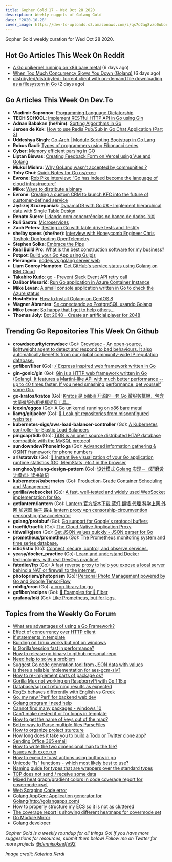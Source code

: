 ```yaml
---
title: Gopher Gold 17 - Wed Oct 28 2020
description: Weekly nuggets of Golang Gold
date: "2020-10-28"
cover_image: https://dev-to-uploads.s3.amazonaws.com/i/qs7o2ag8vzo0uborgc7v.png
---
```


Gopher Gold weekly curation for Wed Oct 28 2020.



## Hot Go Articles This Week On Reddit

- [A Go unikernel running on x86 bare metal](https://www.reddit.com/r/golang/comments/jfuusy/a_go_unikernel_running_on_x86_bare_metal/) (6 days ago)
- [When Too Much Concurrency Slows You Down (Golang)](https://www.reddit.com/r/golang/comments/jfi21j/when_too_much_concurrency_slows_you_down_golang/) (6 days ago)
- [distribyted/distribyted: Torrent client with on-demand file downloading as a filesystem in Go](https://www.reddit.com/r/golang/comments/ji9zcb/distribyteddistribyted_torrent_client_with/) (2 days ago)



## Go Articles This Week On Dev.To

- **Vladimir Sapronov**: [Programming Language Dictatorship](https://dev.to/vsapronov/programming-language-dictatorship-28l0)
- **TECH SCHOOL**: [Implement RESTful HTTP API in Go using Gin](https://dev.to/techschoolguru/implement-restful-http-api-in-go-using-gin-4ap1)
- **Adnan Babakan (he/him)**: [Sorting Algorithms in Go](https://dev.to/adnanbabakan/sorting-algorithms-in-go-725)
- **Jeroen de Kok**: [How to use Redis Pub/Sub in Go Chat Application (Part 3)](https://dev.to/jeroendk/how-to-use-redis-pub-sub-in-go-chat-application-part-3-2h4c)
- **Uddeshya Singh**: [Go-Arch | Module Scripting Bootstrap in Go Lang](https://dev.to/uds5501/go-arch-module-scripting-bootstrap-in-go-lang-37cj)
- **Robus Gauli**: [Types of programmers using Fibonacci series](https://dev.to/robusgauli/types-of-programmers-using-fibonacci-series-35g1)
- **Cyber**: [Memory efficient parsing in GO](https://dev.to/moniquelive/memory-efficient-parsing-in-go-2d2d)
- **Liptan Biswas**: [Creating Feedback Form on Vercel using Vue and Golang](https://dev.to/liptanbiswas/creating-feedback-form-on-vercel-using-vue-and-golang-5fc1)
- **Mukul Mishra**: [Why GoLang wasn't accepted by communities ?](https://dev.to/itsmukulmishra/why-golang-wasn-t-accepted-by-communities-5hie)
- **Toby Chui**: [Quick Notes for Go os/exec](https://dev.to/tobychui/quick-notes-for-go-os-exec-3ejg)
- **Evrone**: [Rob Pike interview: “Go has indeed become the language of cloud infrastructure“](https://dev.to/evrone/rob-pike-interview-go-has-indeed-become-the-language-of-cloud-infrastructure-3o42)
- **Mike**: [Ways to distribute a binary](https://dev.to/michaelcurrin/ways-to-distribute-a-binary-1lna)
- **Evrone**: [Creating a custom CRM to launch KFC into the future of customer-defined service](https://dev.to/evrone/creating-a-custom-crm-to-launch-kfc-into-the-future-of-customer-defined-service-1o4h)
- **Jędrzej Szczepaniak**: [DynamoDB with Go #8 - Implement hierarchical data with Single Table Design](https://dev.to/jbszczepaniak/dynamodb-with-go-8-implement-hierarchical-data-with-single-table-design-5eo2)
- **Renato Suero**: [Lidando com concorrências no banco de dados 🇧🇷](https://dev.to/renatosuero/lidando-com-concorrencias-no-banco-de-dados-1jhf)
- **Ruli Sastra**: [Microservices](https://dev.to/rulisastra/microservices-o0e)
- **Zach Peters**: [Testing in Go with table drive tests and Testify](https://dev.to/zpeters/testing-in-go-with-table-drive-tests-and-testify-kd4)
- **shelby spees (she/her)**: [Interview with Honeycomb Engineer Chris Toshok: Dogfooding OpenTelemetry](https://dev.to/honeycombio/interview-with-honeycomb-engineer-chris-toshok-dogfooding-opentelemetry-pg1)
- **Stephen Solka**: [Embrace the Pipe](https://dev.to/trashhalo/embrace-the-pipe-4l8b)
- **Real Build Pro**: [What is the best construction software for my business?](https://dev.to/realbuildpro/what-is-the-best-construction-software-for-my-business-4g34)
- **Potpot**: [Build your Go App using Gulpjs](https://dev.to/potcode/build-your-go-app-using-gulpjs-54dj)
- **Pierangelo**: [nodejs vs golang server web](https://dev.to/pierangelo1982/nodejs-vs-golang-server-web-21o4)
- **Liam Conroy Hampton**: [Get GitHub's service status using Golang on IBM Cloud](https://dev.to/liamchampton/get-github-s-service-status-using-golang-on-ibm-cloud-3j3g)
- **Takahiro Kudo**: [go - Prevent Slack Event API retry call](https://dev.to/takakd/go-prevent-slack-event-api-retry-call-n3d)
- **Dalibor Mesarić**: [Run Go application in Azure Container Instance](https://dev.to/dalibormesaric/run-go-application-in-azure-container-instance-30mj)
- **Mike Levan**: [A small console application written in Go to check the Azure status](https://dev.to/thenjdevopsguy/a-small-console-application-written-in-go-to-check-the-azure-status-3c9k)
- **HostnExtra**: [How to Install Golang on CentOS 8](https://dev.to/hostnextra/how-to-install-golang-on-centos-8-4456)
- **Wagner Abrantes**: [Se conectando ao PostgreSQL usando Golang](https://dev.to/vapordev/se-conectando-ao-postgresql-usando-golang-381h)
- **Mike Levan**: [So happy that I get to help others...](https://dev.to/thenjdevopsguy/so-happy-that-i-get-to-help-others-5962)
- **Thomas Joly**: [Bot 2048 - Create an artificial player for 2048](https://dev.to/lunatikub/bot-2048-create-an-artificial-player-for-2048-d46)



## Trending Go Repositories This Week On Github

- **crowdsecurity/crowdsec** (Go): [Crowdsec - An open-source, lightweight agent to detect and respond to bad behaviours. It also automatically benefits from our global community-wide IP reputation database.](https://github.com/crowdsecurity/crowdsec)
- **gofiber/fiber** (Go): [⚡️ Express inspired web framework written in Go](https://github.com/gofiber/fiber)
- **gin-gonic/gin** (Go): [Gin is a HTTP web framework written in Go (Golang). It features a Martini-like API with much better performance -- up to 40 times faster. If you need smashing performance, get yourself some Gin.](https://github.com/gin-gonic/gin)
- **go-kratos/kratos** (Go): [Kratos 是 bilibili 开源的一套 Go 微服务框架，包含大量微服务相关框架及工具。](https://github.com/go-kratos/kratos)
- **icexin/eggos** (Go): [A Go unikernel running on x86 bare metal](https://github.com/icexin/eggos)
- **liamg/gitjacker** (Go): [🔪 Leak git repositories from misconfigured websites](https://github.com/liamg/gitjacker)
- **kubernetes-sigs/aws-load-balancer-controller** (Go): [A Kubernetes controller for Elastic Load Balancers](https://github.com/kubernetes-sigs/aws-load-balancer-controller)
- **pingcap/tidb** (Go): [TiDB is an open source distributed HTAP database compatible with the MySQL protocol](https://github.com/pingcap/tidb)
- **sundowndev/PhoneInfoga** (Go): [Advanced information gathering & OSINT framework for phone numbers](https://github.com/sundowndev/PhoneInfoga)
- **arl/statsviz** (Go): [🚀 Instant live visualization of your Go application runtime statistics (GC, MemStats, etc.) in the browser](https://github.com/arl/statsviz)
- **senghoo/golang-design-pattern** (Go): [设计模式 Golang 实现－《研磨设计模式》读书笔记](https://github.com/senghoo/golang-design-pattern)
- **kubernetes/kubernetes** (Go): [Production-Grade Container Scheduling and Management](https://github.com/kubernetes/kubernetes)
- **gorilla/websocket** (Go): [A fast, well-tested and widely used WebSocket implementation for Go.](https://github.com/gorilla/websocket)
- **getlantern/lantern** (Go): [Lantern 官方版本下载 蓝灯 翻墙 代理 科学上网 外网 加速器 梯子 路由 lantern proxy vpn censorship-circumvention censorship gfw accelerator](https://github.com/getlantern/lantern)
- **golang/protobuf** (Go): [Go support for Google's protocol buffers](https://github.com/golang/protobuf)
- **traefik/traefik** (Go): [The Cloud Native Application Proxy](https://github.com/traefik/traefik)
- **tidwall/gjson** (Go): [Get JSON values quickly - JSON parser for Go](https://github.com/tidwall/gjson)
- **prometheus/prometheus** (Go): [The Prometheus monitoring system and time series database.](https://github.com/prometheus/prometheus)
- **istio/istio** (Go): [Connect, secure, control, and observe services.](https://github.com/istio/istio)
- **yeasy/docker_practice** (Go): [Learn and understand Docker technologies, with real DevOps practice!](https://github.com/yeasy/docker_practice)
- **fatedier/frp** (Go): [A fast reverse proxy to help you expose a local server behind a NAT or firewall to the internet.](https://github.com/fatedier/frp)
- **photoprism/photoprism** (Go): [Personal Photo Management powered by Go and Google TensorFlow](https://github.com/photoprism/photoprism)
- **robfig/cron** (Go): [a cron library for go](https://github.com/robfig/cron)
- **gofiber/recipes** (Go): [📁 Examples for 🚀 Fiber](https://github.com/gofiber/recipes)
- **grafana/loki** (Go): [Like Prometheus, but for logs.](https://github.com/grafana/loki)



## Topics from the Weekly Go Forum

- [What are advantages of using a Go Framework?](https://forum.golangbridge.org/t/what-are-advantages-of-using-a-go-framework/21070)
- [Effect of concurrency over HTTP client](https://forum.golangbridge.org/t/effect-of-concurrency-over-http-client/21074)
- [If statements in template](https://forum.golangbridge.org/t/if-statements-in-template/21077)
- [Building on Linux works but not on windows](https://forum.golangbridge.org/t/building-on-linux-works-but-not-on-windows/21069)
- [Is Gorilla/session fast in performance?](https://forum.golangbridge.org/t/is-gorilla-session-fast-in-performance/21006)
- [How to release go binary to github personal repo](https://forum.golangbridge.org/t/how-to-release-go-binary-to-github-personal-repo/21057)
- [Need help to solve a problem](https://forum.golangbridge.org/t/need-help-to-solve-a-problem/21082)
- [Suggest Go code generation tool from JSON data with values](https://forum.golangbridge.org/t/suggest-go-code-generation-tool-from-json-data-with-values/21067)
- [Is there a reliable implementation for aes-gcm-siv?](https://forum.golangbridge.org/t/is-there-a-reliable-implementation-for-aes-gcm-siv/21088)
- [How to re-implement parts of package os?](https://forum.golangbridge.org/t/how-to-re-implement-parts-of-package-os/21104)
- [Gorilla Mux not working on RaspberryPi with Go 1.15.x](https://forum.golangbridge.org/t/gorilla-mux-not-working-on-raspberrypi-with-go-1-15-x/21060)
- [Database/sql not returning results as expected](https://forum.golangbridge.org/t/database-sql-not-returning-results-as-expected/21041)
- [RegEx behaves differently with English vs Greek](https://forum.golangbridge.org/t/regex-behaves-differently-with-english-vs-greek/21100)
- [Go, my new 'Perl' for backend web dev](https://forum.golangbridge.org/t/go-my-new-perl-for-backend-web-dev/21044)
- [Golang program i need help](https://forum.golangbridge.org/t/golang-program-i-need-help/21084)
- [Cannot find many packages - windows 10](https://forum.golangbridge.org/t/cannot-find-many-packages-windows-10/21059)
- [Can't make nested if or for loops in template](https://forum.golangbridge.org/t/cant-make-nested-if-or-for-loops-in-template/21037)
- [How to get the name of keys out of the map?](https://forum.golangbridge.org/t/how-to-get-the-name-of-keys-out-of-the-map/21105)
- [Better way to Parse multiple files ParseFiles](https://forum.golangbridge.org/t/better-way-to-parse-multiple-files-parsefiles/21034)
- [How to organize project sturcture](https://forum.golangbridge.org/t/how-to-organize-project-sturcture/21085)
- [How long does it take you to build a Todo or Twitter clone app?](https://forum.golangbridge.org/t/how-long-does-it-take-you-to-build-a-todo-or-twitter-clone-app/21045)
- [Sending Office 365 email](https://forum.golangbridge.org/t/sending-office-365-email/21043)
- [How to write the two dimensional map to the file?](https://forum.golangbridge.org/t/how-to-write-the-two-dimensional-map-to-the-file/21115)
- [Issues with exec.run](https://forum.golangbridge.org/t/issues-with-exec-run/21113)
- [How to execute toast actions using buttons in go](https://forum.golangbridge.org/t/how-to-execute-toast-actions-using-buttons-in-go/21036)
- [Unicode "Is" functions - which most likely best to use?](https://forum.golangbridge.org/t/unicode-is-functions-which-most-likely-best-to-use/21108)
- [Naming guide for types that are wrappers over the standard types](https://forum.golangbridge.org/t/naming-guide-for-types-that-are-wrappers-over-the-standard-types/21031)
- [TCP does not send / receive some data](https://forum.golangbridge.org/t/tcp-does-not-send-receive-some-data/21062)
- [Mixed heat graph/gradient colors in code coverage report for covermode =set](https://forum.golangbridge.org/t/mixed-heat-graph-gradient-colors-in-code-coverage-report-for-covermode-set/21053)
- [Web Scraping Code error](https://forum.golangbridge.org/t/web-scraping-code-error/21097)
- [Golang AppGen: Application generator for Golang(http://golangapps.com)](https://forum.golangbridge.org/t/golang-appgen-application-generator-for-golang-http-golangapps-com/21098)
- [How to properly structure my ECS so it is not as cluttered](https://forum.golangbridge.org/t/how-to-properly-structure-my-ecs-so-it-is-not-as-cluttered/21093)
- [The coverage report is showing different heatmaps for covermode set](https://forum.golangbridge.org/t/the-coverage-report-is-showing-different-heatmaps-for-covermode-set/21101)
- [Go Module Mirror](https://forum.golangbridge.org/t/go-module-mirror/21103)
- [Golang developer](https://forum.golangbridge.org/t/golang-developer/21119)

_Gopher Gold is a weekly roundup for all things Go! If you have more suggestions for resources, submit them below! Follow me on Twitter for more projects [@dennisokeeffe92](https://twitter.com/dennisokeeffe92)._

_Image credit: [Katerina Kerdi](https://unsplash.com/@katekerdi)_
